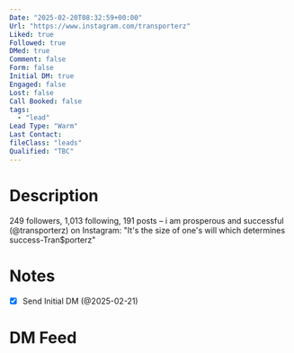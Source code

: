 ```yaml
---
Date: "2025-02-20T08:32:59+00:00"
Url: "https://www.instagram.com/transporterz"
Liked: true
Followed: true
DMed: true
Comment: false
Form: false
Initial DM: true
Engaged: false
Lost: false
Call Booked: false
tags:
  - "lead"
Lead Type: "Warm"
Last Contact:
fileClass: "leads"
Qualified: "TBC"
---
```

# Description
249 followers, 1,013 following, 191 posts – i am prosperous and successful (@transporterz) on Instagram: "It's the size of one's will which determines success-Tran$porterz"
# Notes
- [x] Send Initial DM (@2025-02-21)
# DM Feed